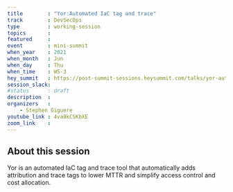 ```yaml
---
title        : "Yor:Automated IaC tag and trace"
track        : DevSecOps
type         : working-session
topics       :
featured     :
event        : mini-summit
when_year    : 2021
when_month   : Jun
when_day     : Thu
when_time    : WS-3
hey_summit   : https://post-summit-sessions.heysummit.com/talks/yor-automated-iac-tag-and-trace/
session_slack:
#status      : draft
description  :
organizers   :
    - Stephen Giguere
youtube_link : 4va8kCSKbXE
zoom_link    : 
---
```


## About this session
Yor is an automated IaC tag and trace tool that automatically adds attribution and trace tags to lower MTTR and simplify access control and cost allocation.
